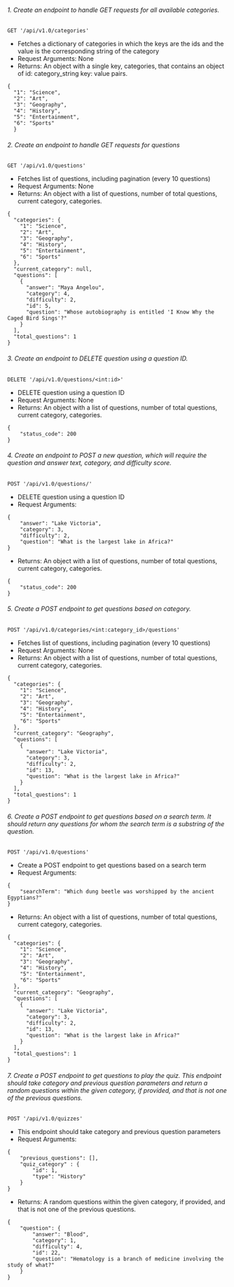 ###### 1. Create an endpoint to handle GET requests for all available categories.
`GET '/api/v1.0/categories'`
* Fetches a dictionary of categories in which the keys are the ids and the value is the corresponding string of the category
* Request Arguments: None
* Returns: An object with a single key, categories, that contains an object of id: category_string key: value pairs.
```
{
  "1": "Science",
  "2": "Art",
  "3": "Geography",
  "4": "History",
  "5": "Entertainment",
  "6": "Sports"
  }
```

###### 2. Create an endpoint to handle GET requests for questions
`GET '/api/v1.0/questions'`
* Fetches list of questions, including pagination (every 10 questions)
* Request Arguments: None
* Returns: An object with a list of questions, number of total questions, current category, categories.
```
{
  "categories": {
    "1": "Science",
    "2": "Art",
    "3": "Geography",
    "4": "History",
    "5": "Entertainment",
    "6": "Sports"
  },
  "current_category": null,
  "questions": [
    {
      "answer": "Maya Angelou",
      "category": 4,
      "difficulty": 2,
      "id": 5,
      "question": "Whose autobiography is entitled 'I Know Why the Caged Bird Sings'?"
    }
  ],
  "total_questions": 1
}
```

###### 3. Create an endpoint to DELETE question using a question ID.

`DELETE '/api/v1.0/questions/<int:id>'`
* DELETE question using a question ID
* Request Arguments: None
* Returns: An object with a list of questions, number of total questions, current category, categories.
```
{
    "status_code": 200
}
```

###### 4. Create an endpoint to POST a new question, which will require the question and answer text, category, and difficulty score.
`POST '/api/v1.0/questions/'`
* DELETE question using a question ID
* Request Arguments:
```
{
    "answer": "Lake Victoria",
    "category": 3,
    "difficulty": 2,
    "question": "What is the largest lake in Africa?"
}
```
* Returns: An object with a list of questions, number of total questions, current category, categories.
```
{
    "status_code": 200
}
```

###### 5. Create a POST endpoint to get questions based on category.
`POST '/api/v1.0/categories/<int:category_id>/questions'`
* Fetches list of questions, including pagination (every 10 questions)
* Request Arguments: None
* Returns: An object with a list of questions, number of total questions, current category, categories.
```
{
  "categories": {
    "1": "Science",
    "2": "Art",
    "3": "Geography",
    "4": "History",
    "5": "Entertainment",
    "6": "Sports"
  },
  "current_category": "Geography",
  "questions": [
    {
      "answer": "Lake Victoria",
      "category": 3,
      "difficulty": 2,
      "id": 13,
      "question": "What is the largest lake in Africa?"
    }
  ],
  "total_questions": 1
}
```

###### 6. Create a POST endpoint to get questions based on a search term. It should return any questions for whom the search term is a substring of the question.
   `POST '/api/v1.0/questions'`
* Create a POST endpoint to get questions based on a search term
* Request Arguments:
```
{
    "searchTerm": "Which dung beetle was worshipped by the ancient Egyptians?"
}
```
* Returns: An object with a list of questions, number of total questions, current category, categories.
```
{
  "categories": {
    "1": "Science",
    "2": "Art",
    "3": "Geography",
    "4": "History",
    "5": "Entertainment",
    "6": "Sports"
  },
  "current_category": "Geography",
  "questions": [
    {
      "answer": "Lake Victoria",
      "category": 3,
      "difficulty": 2,
      "id": 13,
      "question": "What is the largest lake in Africa?"
    }
  ],
  "total_questions": 1
}
```

###### 7. Create a POST endpoint to get questions to play the quiz. This endpoint should take category and previous question parameters and return a random questions within the given category, if provided, and that is not one of the previous questions.

`POST '/api/v1.0/quizzes'`
* This endpoint should take category and previous question parameters
* Request Arguments:
```
{
    "previous_questions": [],
    "quiz_category" : {
        "id": 1,
        "type": "History"
    }
}
```
* Returns: A random questions within the given category, if provided, and that is not one of the previous questions.
```
{
    "question": {
        "answer": "Blood",
        "category": 1,
        "difficulty": 4,
        "id": 22,
        "question": "Hematology is a branch of medicine involving the study of what?"
    }
}
```

